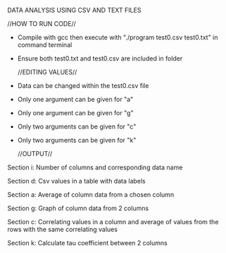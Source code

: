 DATA ANALYSIS USING CSV AND TEXT FILES

  //HOW TO RUN CODE//

- Compile with gcc then execute with "./program test0.csv test0.txt" in command terminal

- Ensure both test0.txt and test0.csv are included in folder


  //EDITING VALUES//

- Data can be changed within the test0.csv file

- Only one argument can be given for "a"

- Only one argument can be given for "g"

- Only two arguments can be given for "c"

- Only two arguments can be given for "k"

  //OUTPUT//

Section i: Number of columns and corresponding data name

Section d: Csv values in a table with data labels

Section a: Average of column data from a chosen column

Section g: Graph of column data from 2 columns

Section c: Correlating values in a column and average of values from the rows with the same correlating values

Section k: Calculate tau coefficient between 2 columns
